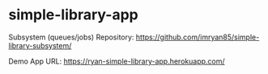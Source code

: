 # simple-library-app

Subsystem (queues/jobs) Repository: https://github.com/imryan85/simple-library-subsystem/

Demo App URL: https://ryan-simple-library-app.herokuapp.com/
